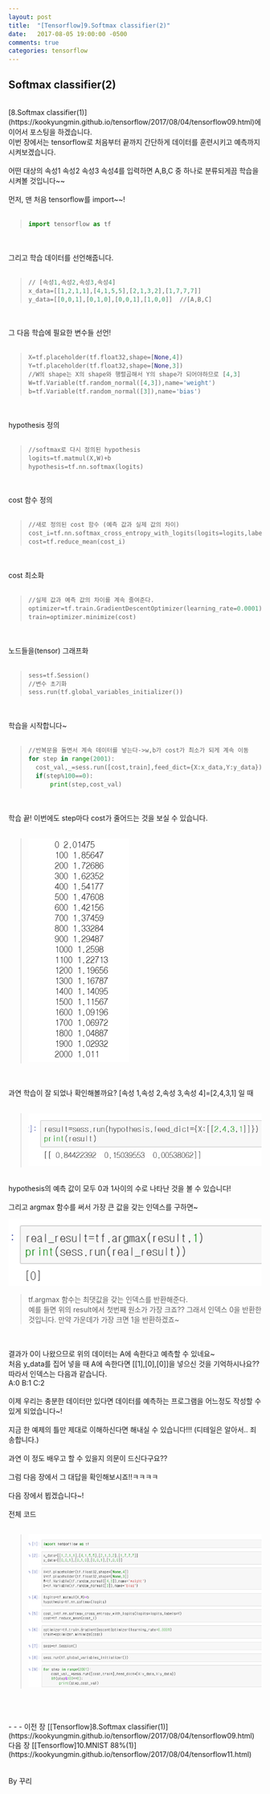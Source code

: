 ```yaml
---
layout: post
title:  "[Tensorflow]9.Softmax classifier(2)"
date:   2017-08-05 19:00:00 -0500
comments: true
categories: tensorflow
---
```


## Softmax classifier(2)
<br>
[8.Softmax classifier(1)](https://kookyungmin.github.io/tensorflow/2017/08/04/tensorflow09.html)에 이어서 포스팅을 하겠습니다.
<br>
이번 장에서는 tensorflow로 처음부터 끝까지 간단하게 데이터를 훈련시키고 예측까지 시켜보겠습니다.
<br>
<br>
어떤 대상의 속성1 속성2 속성3 속성4를 입력하면 A,B,C 중 하나로 분류되게끔 학습을 시켜볼 것입니다~~
<br>
<br>
먼저, 맨 처음 tensorflow를 import~~!
<br>
<br>

>```python
>import tensorflow as tf
>```

<br>
<br>
그리고 학습 데이터를 선언해줍니다.
<br>
<br>

>```python
>// [속성1,속성2,속성3,속성4]
>x_data=[[1,2,1,1],[4,1,5,5],[2,1,3,2],[1,7,7,7]]
>y_data=[[0,0,1],[0,1,0],[0,0,1],[1,0,0]]  //[A,B,C]
>```

<br>
<br>
그 다음 학습에 필요한 변수들 선언!
<br>
<br>

>```python
>X=tf.placeholder(tf.float32,shape=[None,4]) 
>Y=tf.placeholder(tf.float32,shape=[None,3])
>//W의 shape는 X의 shape와 행렬곱해서 Y의 shape가 되어야하므로 [4,3]
>W=tf.Variable(tf.random_normal([4,3]),name='weight')
>b=tf.Variable(tf.random_normal([3]),name='bias')
>```

<br>
<br>
hypothesis 정의
<br>
<br>

>```python
>//softmax로 다시 정의된 hypothesis
>logits=tf.matmul(X,W)+b
>hypothesis=tf.nn.softmax(logits)
>```

<br>
<br>
cost 함수 정의
<br>
<br>

>```python
>//새로 정의된 cost 함수 (예측 값과 실제 값의 차이)
>cost_i=tf.nn.softmax_cross_entropy_with_logits(logits=logits,labels=Y)
>cost=tf.reduce_mean(cost_i)
>```

<br>
<br>
cost 최소화
<br>
<br>

>```python
>//실제 값과 예측 값의 차이를 계속 줄여준다.
>optimizer=tf.train.GradientDescentOptimizer(learning_rate=0.0001)
>train=optimizer.minimize(cost)
>```

<br>
<br>
노드들을(tensor) 그래프화 
<br>
<br>

>```python
>sess=tf.Session()
>//변수 초기화
>sess.run(tf.global_variables_initializer())
>```

<br>
<br>
학습을 시작합니다~
<br>
<br>

>```python
>//반복문을 돌면서 계속 데이터를 넣는다->w,b가 cost가 최소가 되게 계속 이동
>for step in range(2001):
>	cost_val,_=sess.run([cost,train],feed_dict={X:x_data,Y:y_data})})
>	if(step%100==0):
>		print(step,cost_val)
>```

<br>
<br>
학습 끝! 이번에도 step마다 cost가 줄어드는 것을 보실 수 있습니다.
<br>
<br>

>![image](/image/tensorflow_img/s2.png)

<br>
<br>
과연 학습이 잘 되었나 확인해볼까요? [속성 1,속성 2,속성 3,속성 4]=[2,4,3,1] 일 때
<br>
<br>

>![image](/image/tensorflow_img/s3.png)

<br>
hypothesis의 예측 값이 모두 0과 1사이의 수로 나타난 것을 볼 수 있습니다!
<br>
<br>
그리고 argmax 함수를 써서 가장 큰 값을 갖는 인덱스를 구하면~
<br>

![image](/image/tensorflow_img/s4.png)

>tf.argmax 함수는 최댓값을 갖는 인덱스를 반환해준다.
><br>
>예를 들면 위의 result에서 첫번째 원소가 가장 크죠?? 그래서 인덱스 0을 반환한 것입니다. 만약 가운데가 가장 크면 1을 반환하겠죠~

<br>
<br>
결과가 0이 나왔으므로 위의 데이터는 A에 속한다고 예측할 수 있네요~
<br>
처음 y_data를 집어 넣을 때 A에 속한다면 [[1],[0],[0]]을 넣으신 것을 기억하시나요??
<br> 
따라서 인덱스는 다음과 같습니다.
<br>
A:0 B:1 C:2
<br>
<br>
이제 우리는 충분한 데이터만 있다면 데이터를 예측하는 프로그램을 어느정도 작성할 수 있게 되었습니다~!
<br>
<br>
지금 한 예제의 틀만 제대로 이해하신다면 해내실 수 있습니다!!! (디테일은 알아서.. 죄송합니다.)
<br>
<br>
과연 이 정도 배우고 할 수 있을지 의문이 드신다구요?? 
<br>
<br>
그럼 다음 장에서 그 대답을 확인해보시죠!!ㅋㅋㅋㅋ
<br>
<br>
다음 장에서 뵙겠습니다~!
<br>
<br>
전체 코드
<br>
<br>

>![image](/image/tensorflow_img/s1.png)

<br>
<br>
<br>
- - -
이전 장 [[Tensorflow]8.Softmax classifier(1)](https://kookyungmin.github.io/tensorflow/2017/08/04/tensorflow09.html)
<br>
다음 장 [[Tensorflow]10.MNIST 88%(1)](https://kookyungmin.github.io/tensorflow/2017/08/04/tensorflow11.html)
<br>
<br>
<br>
By 꾸리
